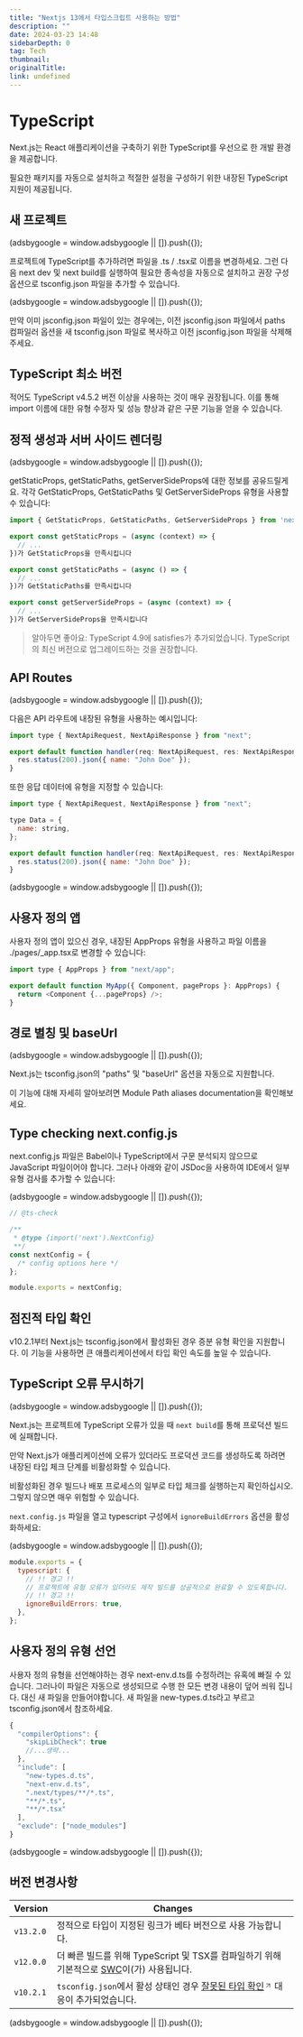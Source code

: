 ```yaml
---
title: "Nextjs 13에서 타입스크립트 사용하는 방법"
description: ""
date: 2024-03-23 14:48
sidebarDepth: 0
tag: Tech
thumbnail:
originalTitle:
link: undefined
---
```


# TypeScript

Next.js는 React 애플리케이션을 구축하기 위한 TypeScript를 우선으로 한 개발 환경을 제공합니다.

필요한 패키지를 자동으로 설치하고 적절한 설정을 구성하기 위한 내장된 TypeScript 지원이 제공됩니다.

## 새 프로젝트

<!-- ui-log 수평형 -->

<ins class="adsbygoogle"
      style="display:block"
      data-ad-client="ca-pub-4877378276818686"
      data-ad-slot="9743150776"
      data-ad-format="auto"
      data-full-width-responsive="true"></ins>
<component is="script">
(adsbygoogle = window.adsbygoogle || []).push({});
</component>

프로젝트에 TypeScript를 추가하려면 파일을 .ts / .tsx로 이름을 변경하세요. 그런 다음 next dev 및 next build를 실행하여 필요한 종속성을 자동으로 설치하고 권장 구성 옵션으로 tsconfig.json 파일을 추가할 수 있습니다.

<!-- ui-log 수평형 -->

<ins class="adsbygoogle"
      style="display:block"
      data-ad-client="ca-pub-4877378276818686"
      data-ad-slot="9743150776"
      data-ad-format="auto"
      data-full-width-responsive="true"></ins>
<component is="script">
(adsbygoogle = window.adsbygoogle || []).push({});
</component>

만약 이미 jsconfig.json 파일이 있는 경우에는, 이전 jsconfig.json 파일에서 paths 컴파일러 옵션을 새 tsconfig.json 파일로 복사하고 이전 jsconfig.json 파일을 삭제해주세요.

## TypeScript 최소 버전

적어도 TypeScript v4.5.2 버전 이상을 사용하는 것이 매우 권장됩니다. 이를 통해 import 이름에 대한 유형 수정자 및 성능 향상과 같은 구문 기능을 얻을 수 있습니다.

## 정적 생성과 서버 사이드 렌더링

<!-- ui-log 수평형 -->

<ins class="adsbygoogle"
      style="display:block"
      data-ad-client="ca-pub-4877378276818686"
      data-ad-slot="9743150776"
      data-ad-format="auto"
      data-full-width-responsive="true"></ins>
<component is="script">
(adsbygoogle = window.adsbygoogle || []).push({});
</component>

getStaticProps, getStaticPaths, getServerSideProps에 대한 정보를 공유드릴게요. 각각 GetStaticProps, GetStaticPaths 및 GetServerSideProps 유형을 사용할 수 있습니다:

```js
import { GetStaticProps, GetStaticPaths, GetServerSideProps } from 'next'

export const getStaticProps = (async (context) => {
  // ...
})가 GetStaticProps을 만족시킵니다

export const getStaticPaths = (async () => {
  // ...
})가 GetStaticPaths를 만족시킵니다

export const getServerSideProps = (async (context) => {
  // ...
})가 GetServerSideProps을 만족시킵니다
```

> 알아두면 좋아요: TypeScript 4.9에 satisfies가 추가되었습니다. TypeScript의 최신 버전으로 업그레이드하는 것을 권장합니다.

## API Routes

<!-- ui-log 수평형 -->

<ins class="adsbygoogle"
      style="display:block"
      data-ad-client="ca-pub-4877378276818686"
      data-ad-slot="9743150776"
      data-ad-format="auto"
      data-full-width-responsive="true"></ins>
<component is="script">
(adsbygoogle = window.adsbygoogle || []).push({});
</component>

다음은 API 라우트에 내장된 유형을 사용하는 예시입니다:

```js
import type { NextApiRequest, NextApiResponse } from "next";

export default function handler(req: NextApiRequest, res: NextApiResponse) {
  res.status(200).json({ name: "John Doe" });
}
```

또한 응답 데이터에 유형을 지정할 수 있습니다:

```js
import type { NextApiRequest, NextApiResponse } from "next";

type Data = {
  name: string,
};

export default function handler(req: NextApiRequest, res: NextApiResponse<Data>) {
  res.status(200).json({ name: "John Doe" });
}
```

<!-- ui-log 수평형 -->

<ins class="adsbygoogle"
      style="display:block"
      data-ad-client="ca-pub-4877378276818686"
      data-ad-slot="9743150776"
      data-ad-format="auto"
      data-full-width-responsive="true"></ins>
<component is="script">
(adsbygoogle = window.adsbygoogle || []).push({});
</component>

## 사용자 정의 앱

사용자 정의 앱이 있으신 경우, 내장된 AppProps 유형을 사용하고 파일 이름을 ./pages/\_app.tsx로 변경할 수 있습니다:

```js
import type { AppProps } from "next/app";

export default function MyApp({ Component, pageProps }: AppProps) {
  return <Component {...pageProps} />;
}
```

## 경로 별칭 및 baseUrl

<!-- ui-log 수평형 -->

<ins class="adsbygoogle"
      style="display:block"
      data-ad-client="ca-pub-4877378276818686"
      data-ad-slot="9743150776"
      data-ad-format="auto"
      data-full-width-responsive="true"></ins>
<component is="script">
(adsbygoogle = window.adsbygoogle || []).push({});
</component>

Next.js는 tsconfig.json의 "paths" 및 "baseUrl" 옵션을 자동으로 지원합니다.

이 기능에 대해 자세히 알아보려면 Module Path aliases documentation을 확인해보세요.

## Type checking next.config.js

next.config.js 파일은 Babel이나 TypeScript에서 구문 분석되지 않으므로 JavaScript 파일이어야 합니다. 그러나 아래와 같이 JSDoc을 사용하여 IDE에서 일부 유형 검사를 추가할 수 있습니다:

<!-- ui-log 수평형 -->

<ins class="adsbygoogle"
      style="display:block"
      data-ad-client="ca-pub-4877378276818686"
      data-ad-slot="9743150776"
      data-ad-format="auto"
      data-full-width-responsive="true"></ins>
<component is="script">
(adsbygoogle = window.adsbygoogle || []).push({});
</component>

```js
// @ts-check

/**
 * @type {import('next').NextConfig}
 **/
const nextConfig = {
  /* config options here */
};

module.exports = nextConfig;
```

## 점진적 타입 확인

v10.2.1부터 Next.js는 tsconfig.json에서 활성화된 경우
증분 유형 확인을 지원합니다. 이 기능을 사용하면 큰 애플리케이션에서 타입 확인 속도를 높일 수 있습니다.

## TypeScript 오류 무시하기

<!-- ui-log 수평형 -->

<ins class="adsbygoogle"
      style="display:block"
      data-ad-client="ca-pub-4877378276818686"
      data-ad-slot="9743150776"
      data-ad-format="auto"
      data-full-width-responsive="true"></ins>
<component is="script">
(adsbygoogle = window.adsbygoogle || []).push({});
</component>

Next.js는 프로젝트에 TypeScript 오류가 있을 때 `next build`를 통해 프로덕션 빌드에 실패합니다.

만약 Next.js가 애플리케이션에 오류가 있더라도 프로덕션 코드를 생성하도록 하려면 내장된 타입 체크 단계를 비활성화할 수 있습니다.

비활성화된 경우 빌드나 배포 프로세스의 일부로 타입 체크를 실행하는지 확인하십시오. 그렇지 않으면 매우 위험할 수 있습니다.

`next.config.js` 파일을 열고 typescript 구성에서 `ignoreBuildErrors` 옵션을 활성화하세요:

<!-- ui-log 수평형 -->

<ins class="adsbygoogle"
      style="display:block"
      data-ad-client="ca-pub-4877378276818686"
      data-ad-slot="9743150776"
      data-ad-format="auto"
      data-full-width-responsive="true"></ins>
<component is="script">
(adsbygoogle = window.adsbygoogle || []).push({});
</component>

```js
module.exports = {
  typescript: {
    // !! 경고 !!
    // 프로젝트에 유형 오류가 있더라도 제작 빌드를 성공적으로 완료할 수 있도록합니다.
    // !! 경고 !!
    ignoreBuildErrors: true,
  },
};
```

## 사용자 정의 유형 선언

사용자 정의 유형을 선언해야하는 경우 next-env.d.ts를 수정하려는 유혹에 빠질 수 있습니다. 그러나이 파일은 자동으로 생성되므로 수행 한 모든 변경 내용이 덮어 씌워 집니다. 대신 새 파일을 만들어야합니다. 새 파일을 new-types.d.ts라고 부르고 tsconfig.json에서 참조하세요.

```js
{
  "compilerOptions": {
    "skipLibCheck": true
    //...생략...
  },
  "include": [
    "new-types.d.ts",
    "next-env.d.ts",
    ".next/types/**/*.ts",
    "**/*.ts",
    "**/*.tsx"
  ],
  "exclude": ["node_modules"]
}
```

<!-- ui-log 수평형 -->

<ins class="adsbygoogle"
      style="display:block"
      data-ad-client="ca-pub-4877378276818686"
      data-ad-slot="9743150776"
      data-ad-format="auto"
      data-full-width-responsive="true"></ins>
<component is="script">
(adsbygoogle = window.adsbygoogle || []).push({});
</component>

## 버전 변경사항

| Version   | Changes                                                                                                                                                                                                                                                                                                                                                                                                                                                                                                                                                                                                       |
| --------- | ------------------------------------------------------------------------------------------------------------------------------------------------------------------------------------------------------------------------------------------------------------------------------------------------------------------------------------------------------------------------------------------------------------------------------------------------------------------------------------------------------------------------------------------------------------------------------------------------------------- |
| `v13.2.0` | 정적으로 타입이 지정된 링크가 베타 버전으로 사용 가능합니다.                                                                                                                                                                                                                                                                                                                                                                                                                                                                                                                                                  |
| `v12.0.0` | 더 빠른 빌드를 위해 TypeScript 및 TSX를 컴파일하기 위해 기본적으로 <a href="/docs/architecture/nextjs-compiler">SWC</a>이(가) 사용됩니다.                                                                                                                                                                                                                                                                                                                                                                                                                                                                     |
| `v10.2.1` | <code>tsconfig.json</code>에서 활성 상태인 경우 <a href="https://www.typescriptlang.org/tsconfig#incremental" rel="noopener noreferrer nofollow" target="_blank">잘못된 타입 확인<span class="inline-flex"><svg class="with-icon_icon__MHUeb" data-testid="geist-icon" fill="none" height="24" shape-rendering="geometricPrecision" stroke="currentColor" stroke-linecap="round" stroke-linejoin="round" stroke-width="1.5" viewBox="0 0 24 24" width="24" style="color:currentColor;width:14px;height:14px"><path d="M7 17L17 7"></path><path d="M7 7h10v10"></path></svg></span></a> 대응이 추가되었습니다. |

<!-- ui-log 수평형 -->

<ins class="adsbygoogle"
      style="display:block"
      data-ad-client="ca-pub-4877378276818686"
      data-ad-slot="9743150776"
      data-ad-format="auto"
      data-full-width-responsive="true"></ins>
<component is="script">
(adsbygoogle = window.adsbygoogle || []).push({});
</component>

